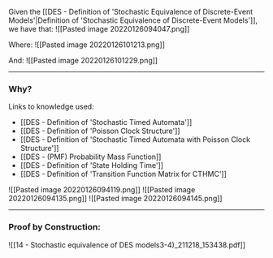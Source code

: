 Given the [[DES - Definition of 'Stochastic Equivalence of Discrete-Event Models'|Definition of 'Stochastic Equivalence of Discrete-Event Models']], we have that:
![[Pasted image 20220126094047.png]]

Where:
![[Pasted image 20220126101213.png]]

And:
![[Pasted image 20220126101229.png]]

---
### Why?
Links to knowledge used:
- [[DES - Definition of 'Stochastic Timed Automata']]
- [[DES - Definition of 'Poisson Clock Structure']]
- [[DES - Definition of 'Stochastic Timed Automata with Poisson Clock Structure']]
- [[DES - (PMF) Probability Mass Function]]
- [[DES - Definition of 'State Holding Time']]
- [[DES - Definition of 'Transition Function Matrix for CTHMC']] 

![[Pasted image 20220126094119.png]]
![[Pasted image 20220126094135.png]]
![[Pasted image 20220126094145.png]]

---
### Proof by Construction:
![[14 - Stochastic equivalence of DES models3-4)_211218_153438.pdf]]